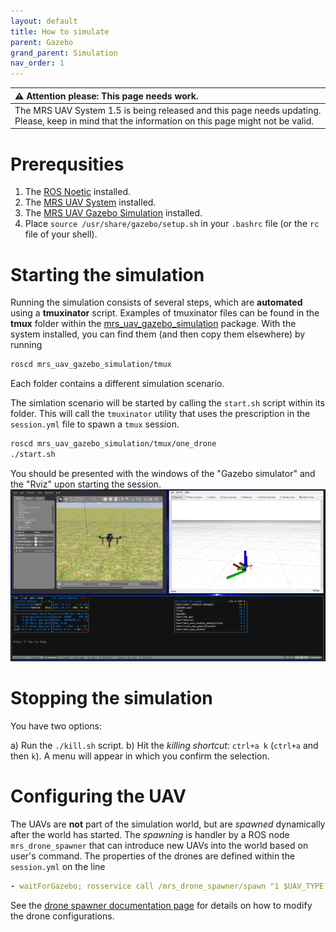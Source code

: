 ```yaml
---
layout: default
title: How to simulate
parent: Gazebo
grand_parent: Simulation
nav_order: 1
---
```


| :warning: **Attention please: This page needs work.**                                                                                             |
| :---                                                                                                                                              |
| The MRS UAV System 1.5 is being released and this page needs updating. Please, keep in mind that the information on this page might not be valid. |

# Prerequsities

1. The [ROS Noetic](http://wiki.ros.org/noetic/Installation/Ubuntu) installed.
2. The [MRS UAV System](https://github.com/ctu-mrs/mrs_uav_system) installed.
3. The [MRS UAV Gazebo Simulation](https://github.com/ctu-mrs/mrs_uav_gazebo_simulation) installed.
4. Place `source /usr/share/gazebo/setup.sh` in your `.bashrc` file (or the `rc` file of your shell).

# Starting the simulation

Running the simulation consists of several steps, which are **automated** using a **tmuxinator** script.
Examples of tmuxinator files can be found in the **tmux** folder within the [mrs_uav_gazebo_simulation](https://github.com/ctu-mrs/mrs_uav_gazebo_simulation) package.
With the system installed, you can find them (and then copy them elsewhere) by running
```bash
roscd mrs_uav_gazebo_simulation/tmux
```
Each folder contains a different simulation scenario.

The simlation scenario will be started by calling the `start.sh` script within its folder.
This will call the `tmuxinator` utility that uses the prescription in the `session.yml` file to spawn a `tmux` session.
```bash
roscd mrs_uav_gazebo_simulation/tmux/one_drone
./start.sh
```

You should be presented with the windows of the "Gazebo simulator" and the "Rviz" upon starting the session.
![](fig/gazebo_windows.png)

# Stopping the simulation

You have two options:

a) Run the `./kill.sh` script.
b) Hit the _killing shortcut_: `ctrl+a k` (`ctrl+a` and then `k`). A menu will appear in which you confirm the selection.

# Configuring the UAV

The UAVs are **not** part of the simulation world, but are _spawned_ dynamically after the world has started.
The _spawning_ is handler by a ROS node `mrs_drone_spawner` that can introduce new UAVs into the world based on user's command.
The properties of the drones are defined within the `session.yml` on the line
```yaml
- waitForGazebo; rosservice call /mrs_drone_spawner/spawn "1 $UAV_TYPE --enable-rangefinder --enable-ground-truth"
```
See the [drone spawner documentation page](./drone_spawner.md) for details on how to modify the drone configurations.
